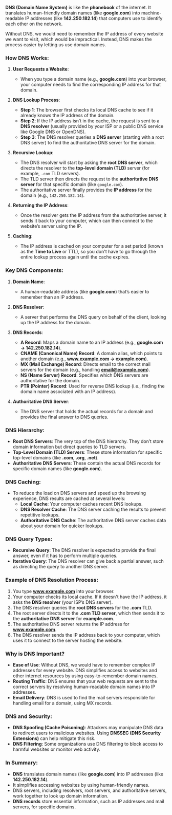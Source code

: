 **DNS (Domain Name System)** is like the **phonebook** of the internet. It translates human-friendly domain names (like **google.com**) into machine-readable IP addresses (like **142.250.182.14**) that computers use to identify each other on the network.

Without DNS, we would need to remember the IP address of every website we want to visit, which would be impractical. Instead, DNS makes the process easier by letting us use domain names.

### **How DNS Works:**

1. **User Requests a Website**:
   - When you type a domain name (e.g., **google.com**) into your browser, your computer needs to find the corresponding IP address for that domain.

2. **DNS Lookup Process**:
   - **Step 1**: The browser first checks its local DNS cache to see if it already knows the IP address of the domain.
   - **Step 2**: If the IP address isn’t in the cache, the request is sent to a **DNS resolver** (usually provided by your ISP or a public DNS service like Google DNS or OpenDNS).
   - **Step 3**: The DNS resolver queries a **DNS server** (starting with a root DNS server) to find the authoritative DNS server for the domain.

3. **Recursive Lookup**:
   - The DNS resolver will start by asking the **root DNS server**, which directs the resolver to the **top-level domain (TLD)** server (for example, `.com` TLD servers).
   - The TLD server then directs the request to the **authoritative DNS server** for that specific domain (like `google.com`).
   - The authoritative server finally provides the **IP address** for the domain (e.g., `142.250.182.14`).

4. **Returning the IP Address**:
   - Once the resolver gets the IP address from the authoritative server, it sends it back to your computer, which can then connect to the website’s server using the IP.

5. **Caching**:
   - The IP address is cached on your computer for a set period (known as the **Time to Live** or TTL), so you don't have to go through the entire lookup process again until the cache expires.

### **Key DNS Components:**

1. **Domain Name**:
   - A human-readable address (like **google.com**) that’s easier to remember than an IP address.

2. **DNS Resolver**:
   - A server that performs the DNS query on behalf of the client, looking up the IP address for the domain.

3. **DNS Records**:
   - **A Record**: Maps a domain name to an IP address (e.g., **google.com → 142.250.182.14**).
   - **CNAME (Canonical Name) Record**: A domain alias, which points to another domain (e.g., **www.example.com → example.com**).
   - **MX (Mail Exchange) Record**: Directs email to the correct mail servers for the domain (e.g., handling **email@example.com**).
   - **NS (Name Server) Record**: Specifies which DNS servers are authoritative for the domain.
   - **PTR (Pointer) Record**: Used for reverse DNS lookup (i.e., finding the domain name associated with an IP address).

4. **Authoritative DNS Server**:
   - The DNS server that holds the actual records for a domain and provides the final answer to DNS queries.

### **DNS Hierarchy**:
- **Root DNS Servers**: The very top of the DNS hierarchy. They don’t store domain information but direct queries to TLD servers.
- **Top-Level Domain (TLD) Servers**: These store information for specific top-level domains (like **.com**, **.org**, **.net**).
- **Authoritative DNS Servers**: These contain the actual DNS records for specific domain names (like **google.com**).

### **DNS Caching**:
- To reduce the load on DNS servers and speed up the browsing experience, DNS results are cached at several levels:
  - **Local Cache**: Your computer caches recent DNS lookups.
  - **DNS Resolver Cache**: The DNS server caching the results to prevent repetitive lookups.
  - **Authoritative DNS Cache**: The authoritative DNS server caches data about your domain for quicker lookups.

### **DNS Query Types**:
- **Recursive Query**: The DNS resolver is expected to provide the final answer, even if it has to perform multiple queries.
- **Iterative Query**: The DNS resolver can give back a partial answer, such as directing the query to another DNS server.

### **Example of DNS Resolution Process**:
1. You type **www.example.com** into your browser.
2. Your computer checks its local cache. If it doesn't have the IP address, it asks the **DNS resolver** (your ISP’s DNS server).
3. The DNS resolver queries the **root DNS servers** for the **.com** TLD.
4. The root server directs it to the **.com TLD server**, which then sends it to the **authoritative DNS server** for **example.com**.
5. The authoritative DNS server returns the IP address for **www.example.com**.
6. The DNS resolver sends the IP address back to your computer, which uses it to connect to the server hosting the website.

### **Why is DNS Important?**
- **Ease of Use**: Without DNS, we would have to remember complex IP addresses for every website. DNS simplifies access to websites and other internet resources by using easy-to-remember domain names.
- **Routing Traffic**: DNS ensures that your web requests are sent to the correct servers by resolving human-readable domain names into IP addresses.
- **Email Delivery**: DNS is used to find the mail servers responsible for handling email for a domain, using MX records.

### **DNS and Security**:
- **DNS Spoofing (Cache Poisoning)**: Attackers may manipulate DNS data to redirect users to malicious websites. Using **DNSSEC (DNS Security Extensions)** can help mitigate this risk.
- **DNS Filtering**: Some organizations use DNS filtering to block access to harmful websites or monitor web activity.

### **In Summary**:
- **DNS** translates domain names (like **google.com**) into IP addresses (like **142.250.182.14**).
- It simplifies accessing websites by using human-friendly names.
- DNS servers, including resolvers, root servers, and authoritative servers, work together to look up domain information.
- **DNS records** store essential information, such as IP addresses and mail servers, for specific domains.
